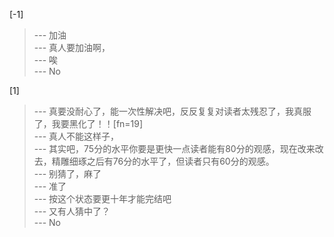 
[-1] 
>--- 加油<br>
>--- 真人要加油啊，<br>
>--- 唉<br>
>--- No<br>

[1] 
>--- 真要没耐心了，能一次性解决吧，反反复复对读者太残忍了，我真服了，我要黑化了！！[fn=19]<br>
>--- 真人不能这样子，<br>
>--- 其实吧，75分的水平你要是更快一点读者能有80分的观感，现在改来改去，精雕细琢之后有76分的水平了，但读者只有60分的观感。<br>
>--- 别猜了，麻了<br>
>--- 准了<br>
>--- 按这个状态要更十年才能完结吧<br>
>--- 又有人猜中了？<br>
>--- No<br>
